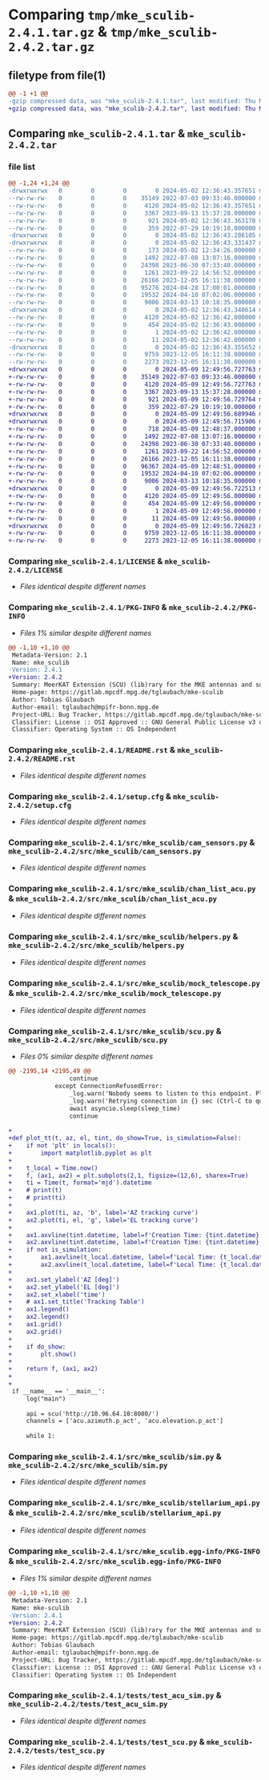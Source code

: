 # Comparing `tmp/mke_sculib-2.4.1.tar.gz` & `tmp/mke_sculib-2.4.2.tar.gz`

## filetype from file(1)

```diff
@@ -1 +1 @@
-gzip compressed data, was "mke_sculib-2.4.1.tar", last modified: Thu May  2 12:36:43 2024, max compression
+gzip compressed data, was "mke_sculib-2.4.2.tar", last modified: Thu May  9 12:49:56 2024, max compression
```

## Comparing `mke_sculib-2.4.1.tar` & `mke_sculib-2.4.2.tar`

### file list

```diff
@@ -1,24 +1,24 @@
-drwxrwxrwx   0        0        0        0 2024-05-02 12:36:43.357651 mke_sculib-2.4.1/
--rw-rw-rw-   0        0        0    35149 2022-07-03 09:33:46.000000 mke_sculib-2.4.1/LICENSE
--rw-rw-rw-   0        0        0     4120 2024-05-02 12:36:43.357651 mke_sculib-2.4.1/PKG-INFO
--rw-rw-rw-   0        0        0     3367 2023-09-13 15:37:28.000000 mke_sculib-2.4.1/README.rst
--rw-rw-rw-   0        0        0      921 2024-05-02 12:36:43.363178 mke_sculib-2.4.1/setup.cfg
--rw-rw-rw-   0        0        0      359 2022-07-29 10:19:10.000000 mke_sculib-2.4.1/setup.py
-drwxrwxrwx   0        0        0        0 2024-05-02 12:36:43.286105 mke_sculib-2.4.1/src/
-drwxrwxrwx   0        0        0        0 2024-05-02 12:36:43.331437 mke_sculib-2.4.1/src/mke_sculib/
--rw-rw-rw-   0        0        0      173 2024-05-02 12:34:26.000000 mke_sculib-2.4.1/src/mke_sculib/__init__.py
--rw-rw-rw-   0        0        0     1492 2022-07-08 13:07:16.000000 mke_sculib-2.4.1/src/mke_sculib/cam_sensors.py
--rw-rw-rw-   0        0        0    24398 2023-06-30 07:33:40.000000 mke_sculib-2.4.1/src/mke_sculib/chan_list_acu.py
--rw-rw-rw-   0        0        0     1261 2023-09-22 14:56:52.000000 mke_sculib-2.4.1/src/mke_sculib/helpers.py
--rw-rw-rw-   0        0        0    26166 2023-12-05 16:11:38.000000 mke_sculib-2.4.1/src/mke_sculib/mock_telescope.py
--rw-rw-rw-   0        0        0    95276 2024-04-28 17:00:01.000000 mke_sculib-2.4.1/src/mke_sculib/scu.py
--rw-rw-rw-   0        0        0    19532 2024-04-10 07:02:06.000000 mke_sculib-2.4.1/src/mke_sculib/sim.py
--rw-rw-rw-   0        0        0     9006 2024-03-13 10:18:35.000000 mke_sculib-2.4.1/src/mke_sculib/stellarium_api.py
-drwxrwxrwx   0        0        0        0 2024-05-02 12:36:43.348614 mke_sculib-2.4.1/src/mke_sculib.egg-info/
--rw-rw-rw-   0        0        0     4120 2024-05-02 12:36:42.000000 mke_sculib-2.4.1/src/mke_sculib.egg-info/PKG-INFO
--rw-rw-rw-   0        0        0      454 2024-05-02 12:36:43.000000 mke_sculib-2.4.1/src/mke_sculib.egg-info/SOURCES.txt
--rw-rw-rw-   0        0        0        1 2024-05-02 12:36:42.000000 mke_sculib-2.4.1/src/mke_sculib.egg-info/dependency_links.txt
--rw-rw-rw-   0        0        0       11 2024-05-02 12:36:42.000000 mke_sculib-2.4.1/src/mke_sculib.egg-info/top_level.txt
-drwxrwxrwx   0        0        0        0 2024-05-02 12:36:43.355652 mke_sculib-2.4.1/tests/
--rw-rw-rw-   0        0        0     9759 2023-12-05 16:11:38.000000 mke_sculib-2.4.1/tests/test_acu_sim.py
--rw-rw-rw-   0        0        0     2273 2023-12-05 16:11:38.000000 mke_sculib-2.4.1/tests/test_scu.py
+drwxrwxrwx   0        0        0        0 2024-05-09 12:49:56.727763 mke_sculib-2.4.2/
+-rw-rw-rw-   0        0        0    35149 2022-07-03 09:33:46.000000 mke_sculib-2.4.2/LICENSE
+-rw-rw-rw-   0        0        0     4120 2024-05-09 12:49:56.727763 mke_sculib-2.4.2/PKG-INFO
+-rw-rw-rw-   0        0        0     3367 2023-09-13 15:37:28.000000 mke_sculib-2.4.2/README.rst
+-rw-rw-rw-   0        0        0      921 2024-05-09 12:49:56.729764 mke_sculib-2.4.2/setup.cfg
+-rw-rw-rw-   0        0        0      359 2022-07-29 10:19:10.000000 mke_sculib-2.4.2/setup.py
+drwxrwxrwx   0        0        0        0 2024-05-09 12:49:56.689946 mke_sculib-2.4.2/src/
+drwxrwxrwx   0        0        0        0 2024-05-09 12:49:56.715906 mke_sculib-2.4.2/src/mke_sculib/
+-rw-rw-rw-   0        0        0      718 2024-05-09 12:48:37.000000 mke_sculib-2.4.2/src/mke_sculib/__init__.py
+-rw-rw-rw-   0        0        0     1492 2022-07-08 13:07:16.000000 mke_sculib-2.4.2/src/mke_sculib/cam_sensors.py
+-rw-rw-rw-   0        0        0    24398 2023-06-30 07:33:40.000000 mke_sculib-2.4.2/src/mke_sculib/chan_list_acu.py
+-rw-rw-rw-   0        0        0     1261 2023-09-22 14:56:52.000000 mke_sculib-2.4.2/src/mke_sculib/helpers.py
+-rw-rw-rw-   0        0        0    26166 2023-12-05 16:11:38.000000 mke_sculib-2.4.2/src/mke_sculib/mock_telescope.py
+-rw-rw-rw-   0        0        0    96367 2024-05-09 12:48:51.000000 mke_sculib-2.4.2/src/mke_sculib/scu.py
+-rw-rw-rw-   0        0        0    19532 2024-04-10 07:02:06.000000 mke_sculib-2.4.2/src/mke_sculib/sim.py
+-rw-rw-rw-   0        0        0     9006 2024-03-13 10:18:35.000000 mke_sculib-2.4.2/src/mke_sculib/stellarium_api.py
+drwxrwxrwx   0        0        0        0 2024-05-09 12:49:56.722513 mke_sculib-2.4.2/src/mke_sculib.egg-info/
+-rw-rw-rw-   0        0        0     4120 2024-05-09 12:49:56.000000 mke_sculib-2.4.2/src/mke_sculib.egg-info/PKG-INFO
+-rw-rw-rw-   0        0        0      454 2024-05-09 12:49:56.000000 mke_sculib-2.4.2/src/mke_sculib.egg-info/SOURCES.txt
+-rw-rw-rw-   0        0        0        1 2024-05-09 12:49:56.000000 mke_sculib-2.4.2/src/mke_sculib.egg-info/dependency_links.txt
+-rw-rw-rw-   0        0        0       11 2024-05-09 12:49:56.000000 mke_sculib-2.4.2/src/mke_sculib.egg-info/top_level.txt
+drwxrwxrwx   0        0        0        0 2024-05-09 12:49:56.726823 mke_sculib-2.4.2/tests/
+-rw-rw-rw-   0        0        0     9759 2023-12-05 16:11:38.000000 mke_sculib-2.4.2/tests/test_acu_sim.py
+-rw-rw-rw-   0        0        0     2273 2023-12-05 16:11:38.000000 mke_sculib-2.4.2/tests/test_scu.py
```

### Comparing `mke_sculib-2.4.1/LICENSE` & `mke_sculib-2.4.2/LICENSE`

 * *Files identical despite different names*

### Comparing `mke_sculib-2.4.1/PKG-INFO` & `mke_sculib-2.4.2/PKG-INFO`

 * *Files 1% similar despite different names*

```diff
@@ -1,10 +1,10 @@
 Metadata-Version: 2.1
 Name: mke_sculib
-Version: 2.4.1
+Version: 2.4.2
 Summary: MeerKAT Extension (SCU) (lib)rary for the MKE antennas and some basic simulators
 Home-page: https://gitlab.mpcdf.mpg.de/tglaubach/mke-sculib
 Author: Tobias Glaubach
 Author-email: tglaubach@mpifr-bonn.mpg.de
 Project-URL: Bug Tracker, https://gitlab.mpcdf.mpg.de/tglaubach/mke-sculib/-/issues
 Classifier: License :: OSI Approved :: GNU General Public License v3 or later (GPLv3+)
 Classifier: Operating System :: OS Independent
```

### Comparing `mke_sculib-2.4.1/README.rst` & `mke_sculib-2.4.2/README.rst`

 * *Files identical despite different names*

### Comparing `mke_sculib-2.4.1/setup.cfg` & `mke_sculib-2.4.2/setup.cfg`

 * *Files identical despite different names*

### Comparing `mke_sculib-2.4.1/src/mke_sculib/cam_sensors.py` & `mke_sculib-2.4.2/src/mke_sculib/cam_sensors.py`

 * *Files identical despite different names*

### Comparing `mke_sculib-2.4.1/src/mke_sculib/chan_list_acu.py` & `mke_sculib-2.4.2/src/mke_sculib/chan_list_acu.py`

 * *Files identical despite different names*

### Comparing `mke_sculib-2.4.1/src/mke_sculib/helpers.py` & `mke_sculib-2.4.2/src/mke_sculib/helpers.py`

 * *Files identical despite different names*

### Comparing `mke_sculib-2.4.1/src/mke_sculib/mock_telescope.py` & `mke_sculib-2.4.2/src/mke_sculib/mock_telescope.py`

 * *Files identical despite different names*

### Comparing `mke_sculib-2.4.1/src/mke_sculib/scu.py` & `mke_sculib-2.4.2/src/mke_sculib/scu.py`

 * *Files 0% similar despite different names*

```diff
@@ -2195,14 +2195,49 @@
                 continue
             except ConnectionRefusedError:
                 _log.warn('Nobody seems to listen to this endpoint. Please check the URL.')
                 _log.warn('Retrying connection in {} sec (Ctrl-C to quit)'.format(sleep_time))
                 await asyncio.sleep(sleep_time)
                 continue
 
+
+def plot_tt(t, az, el, tint, do_show=True, is_simulation=False):
+    if not 'plt' in locals():
+        import matplotlib.pyplot as plt
+
+    t_local = Time.now()
+    f, (ax1, ax2) = plt.subplots(2,1, figsize=(12,6), sharex=True)
+    ti = Time(t, format='mjd').datetime
+    # print(t)
+    # print(ti)
+    
+    ax1.plot(ti, az, 'b', label='AZ tracking curve')
+    ax2.plot(ti, el, 'g', label='EL tracking curve')
+
+    ax1.axvline(tint.datetime, label=f'Creation Time: {tint.datetime}', color='k')
+    ax2.axvline(tint.datetime, label=f'Creation Time: {tint.datetime}', color='k')
+    if not is_simulation:
+        ax1.axvline(t_local.datetime, label=f'Local Time: {t_local.datetime}', color='r')
+        ax2.axvline(t_local.datetime, label=f'Local Time: {t_local.datetime}', color='r')
+
+    ax1.set_ylabel('AZ [deg]')
+    ax2.set_ylabel('EL [deg]')
+    ax2.set_xlabel('time')
+    # ax1.set_title('Tracking Table')
+    ax1.legend()
+    ax2.legend()
+    ax1.grid()
+    ax2.grid()
+
+    if do_show:
+        plt.show()
+
+    return f, (ax1, ax2)
+        
+        
 if __name__ == '__main__':
     log("main")
 
     api = scu('http://10.96.64.10:8080/')
     channels = ['acu.azimuth.p_act', 'acu.elevation.p_act']
     
     while 1:
```

### Comparing `mke_sculib-2.4.1/src/mke_sculib/sim.py` & `mke_sculib-2.4.2/src/mke_sculib/sim.py`

 * *Files identical despite different names*

### Comparing `mke_sculib-2.4.1/src/mke_sculib/stellarium_api.py` & `mke_sculib-2.4.2/src/mke_sculib/stellarium_api.py`

 * *Files identical despite different names*

### Comparing `mke_sculib-2.4.1/src/mke_sculib.egg-info/PKG-INFO` & `mke_sculib-2.4.2/src/mke_sculib.egg-info/PKG-INFO`

 * *Files 1% similar despite different names*

```diff
@@ -1,10 +1,10 @@
 Metadata-Version: 2.1
 Name: mke-sculib
-Version: 2.4.1
+Version: 2.4.2
 Summary: MeerKAT Extension (SCU) (lib)rary for the MKE antennas and some basic simulators
 Home-page: https://gitlab.mpcdf.mpg.de/tglaubach/mke-sculib
 Author: Tobias Glaubach
 Author-email: tglaubach@mpifr-bonn.mpg.de
 Project-URL: Bug Tracker, https://gitlab.mpcdf.mpg.de/tglaubach/mke-sculib/-/issues
 Classifier: License :: OSI Approved :: GNU General Public License v3 or later (GPLv3+)
 Classifier: Operating System :: OS Independent
```

### Comparing `mke_sculib-2.4.1/tests/test_acu_sim.py` & `mke_sculib-2.4.2/tests/test_acu_sim.py`

 * *Files identical despite different names*

### Comparing `mke_sculib-2.4.1/tests/test_scu.py` & `mke_sculib-2.4.2/tests/test_scu.py`

 * *Files identical despite different names*

